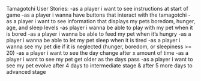 Tamagotchi User Stories:
-as a player i want to see instructions at start of game
-as a player i wanna have buttons that interact with the tamagotchi
-as a player i want to see information that displays my pets boredom, hunger, age,  and sleep levels
-as player i wanna be able to play with my pet when it is bored
-as a player i wanna be able to feed my pet when it’s hungry
-as a player i wanna be able to let my pet sleep when it is tired
-as a player i wanna see my pet die if it is neglected (hunger, boredom, or sleepiness >= 20)
-as a player i want to see the day change after x amount of time
-as a player i want to see my pet get older as the days pass
-as a player i want to see my pet evolve after 4 days to intermediate stage & after 5 more days to advanced stage